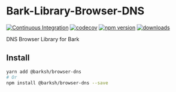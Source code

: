 # Bark-Library-Browser-DNS

[![Continuous Integration](https://github.com/BarkSH/Bark-Library-Browser-DNS/actions/workflows/ci.yml/badge.svg)](https://github.com/BarkSH/Bark-Library-Browser-DNS/actions/workflows/ci.yml)
[![codecov](https://codecov.io/gh/BarkSH/Bark-Library-Browser-DNS/branch/main/graph/badge.svg)](https://codecov.io/gh/BarkSH/Bark-Library-Browser-DNS)
[![npm version](https://badge.fury.io/js/%40barksh%2FBrowser-DNS.svg)](https://www.npmjs.com/package/@barksh/Browser-DNS)
[![downloads](https://img.shields.io/npm/dm/@barksh/Browser-DNS.svg)](https://www.npmjs.com/package/@barksh/Browser-DNS)

DNS Browser Library for Bark

## Install

```sh
yarn add @barksh/browser-dns
# Or
npm install @barksh/browser-dns --save
```
